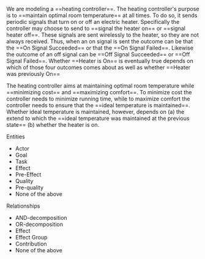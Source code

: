 We are modeling a ==heating controller==. The heating controller's purpose is to ==maintain optimal room temperature== at all times. To do so, it sends periodic signals that turn on or off an electric heater. Specifically the controller may choose to send to ==signal the heater on== or ==signal heater off==. These signals are sent wirelessly to the heater, so they are not always received. Thus, when an on signal is sent the outcome can be that the ==On Signal Succeeded== or that the ==On Signal Failed==. Likewise the outcome of an off signal can be ==Off Signal Succeeded== or ==Off Signal Failed==. Whether ==Heater is On== is eventually true depends on which of those four outcomes comes about as well as whether ==Heater was previously On==

The heating controller aims at maintaining optimal room temperature while ==minimizing cost== and ==maximizing comfort==. To minimize cost the controller needs to minimize running time, while to maximize comfort the controller needs to ensure that the ==ideal temperature is maintained==. Whether ideal temperature is maintained, however, depends on (a) the extend to which the ==ideal temperature was maintained at the previous state== (b) whether the heater is on.

Entities
- Actor
- Goal
- Task
- Effect
- Pre-Effect
- Quality
- Pre-quality
- None of the above

Relationships
- AND-decomposition
- OR-decomposition
- Effect
- Effect Group
- Contribution
- None of the above
